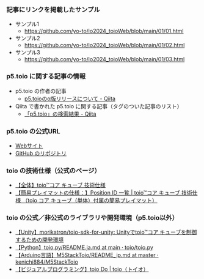 ### 記事にリンクを掲載したサンプル

- サンプル1
   - https://github.com/yo-to/io2024_toioWeb/blob/main/01/01.html
- サンプル2
   - https://github.com/yo-to/io2024_toioWeb/blob/main/01/02.html
- サンプル3
   - https://github.com/yo-to/io2024_toioWeb/blob/main/01/03.html

### p5.toio に関する記事の情報

- p5.toio の作者の記事
   - [p5.toioのα版リリースについて - Qiita](https://qiita.com/tetunori_lego/items/23642e50129d934876e5)
- Qiita で書かれた p5.toio に関する記事（タグのついた記事のリスト）
   - [「p5.toio」の検索結果 - Qiita](https://qiita.com/search?q=p5.toio&sort=created)

### p5.toio の公式URL
- [Webサイト](https://tetunori.github.io/p5.toio/)
- [GitHub のリポジトリ](https://github.com/tetunori/p5.toio)

### toio の技術仕様（公式のページ）
- [【全体】toio™コア キューブ 技術仕様](https://toio.github.io/toio-spec/)
- [【簡易プレイマットの仕様：】Position ID 一覧 | toio™コア キューブ 技術仕様 （toio コア キューブ（単体）付属の簡易プレイマット）](https://toio.github.io/toio-spec/docs/hardware_position_id#toio-%E3%82%B3%E3%82%A2-%E3%82%AD%E3%83%A5%E3%83%BC%E3%83%96%E5%8D%98%E4%BD%93%E4%BB%98%E5%B1%9E%E3%81%AE%E7%B0%A1%E6%98%93%E3%83%97%E3%83%AC%E3%82%A4%E3%83%9E%E3%83%83%E3%83%88)

### toio の公式／非公式のライブラリや開発環境（p5.toio以外）
- [【Unity】morikatron/toio-sdk-for-unity: Unityでtoio™コア キューブを制御するための開発環境](https://github.com/morikatron/toio-sdk-for-unity/)
- [【Python】toio.py/README.ja.md at main · toio/toio.py](https://github.com/toio/toio.py/blob/main/README.ja.md)
- [【Arduino言語】M5StackToio/README_jp.md at master · kenichi884/M5StackToio](https://github.com/kenichi884/M5StackToio/blob/master/README_jp.md)
- [【ビジュアルプログラミング】toio Do | toio（トイオ）](https://toio.io/do/)
